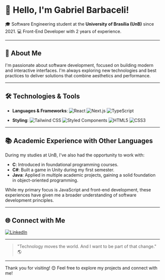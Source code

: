 # 👋 Hello, I'm Gabriel Barbaceli!

🎓 Software Engineering student at the **University of Brasília (UnB)** since 2021.
💻 Front-End Developer with 2 years of experience.

---

## 🚀 About Me

I'm passionate about software development, focused on building modern and interactive interfaces. I'm always exploring new technologies and best practices to deliver solutions that combine aesthetics and performance.

---

## 🛠️ Technologies & Tools

- **Languages & Frameworks**:
  ![React](https://img.shields.io/badge/-React-61DAFB?style=flat&logo=react&logoColor=white)
  ![Next.js](https://img.shields.io/badge/-Next.js-000000?style=flat&logo=next.js&logoColor=white)
  ![TypeScript](https://img.shields.io/badge/-TypeScript-3178C6?style=flat&logo=typescript&logoColor=white)

- **Styling**:
  ![Tailwind CSS](https://img.shields.io/badge/-Tailwind_CSS-38B2AC?style=flat&logo=tailwind-css&logoColor=white)
  ![Styled Components](https://img.shields.io/badge/-Styled_Components-DB7093?style=flat&logo=styled-components&logoColor=white)
  ![HTML5](https://img.shields.io/badge/-HTML5-E34F26?style=flat&logo=html5&logoColor=white)
  ![CSS3](https://img.shields.io/badge/-CSS3-1572B6?style=flat&logo=css3&logoColor=white)

---

## 📚 Academic Experience with Other Languages

During my studies at UnB, I've also had the opportunity to work with:

- **C**: Introduced in foundational programming courses.
- **C#**: Built a game in Unity during my first semester.
- **Java**: Applied in multiple academic projects, gaining a solid foundation in object-oriented programming.

While my primary focus is JavaScript and front-end development, these experiences have given me a broader understanding of software development principles.

---

## 🌐 Connect with Me

[![LinkedIn](https://img.shields.io/badge/LinkedIn-0077B5?style=flat&logo=linkedin&logoColor=white)](https://www.linkedin.com/in/gabriel-barbaceli-a431a3217/)

---

> "Technology moves the world. And I want to be part of that change." 🌎

---

Thank you for visiting! 😊 Feel free to explore my projects and connect with me!
